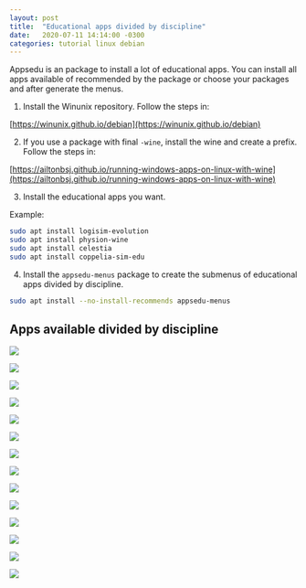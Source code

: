 ```yaml
---
layout: post
title:  "Educational apps divided by discipline"
date:   2020-07-11 14:14:00 -0300
categories: tutorial linux debian
---
```


Appsedu is an package to install a lot of educational apps. You can install all apps available of recommended by the package or choose your packages and after generate the menus.

1. Install the Winunix repository. Follow the steps in:

[https://winunix.github.io/debian](https://winunix.github.io/debian)

2. If you use a package with final `-wine`, install the wine and create a prefix. Follow the steps in:

[https://ailtonbsj.github.io/running-windows-apps-on-linux-with-wine](https://ailtonbsj.github.io/running-windows-apps-on-linux-with-wine)

3. Install the educational apps you want.

Example:

```bash
sudo apt install logisim-evolution
sudo apt install physion-wine
sudo apt install celestia
sudo apt install coppelia-sim-edu
```

4. Install the `appsedu-menus` package to create the submenus of educational apps divided by discipline.

```bash
sudo apt install --no-install-recommends appsedu-menus
```

## Apps available divided by discipline

![](/assets/appsedu/01.jpg)

![](/assets/appsedu/02.jpg)

![](/assets/appsedu/03.jpg)

![](/assets/appsedu/04.jpg)

![](/assets/appsedu/05.jpg)

![](/assets/appsedu/06.jpg)

![](/assets/appsedu/07.jpg)

![](/assets/appsedu/08.jpg)

![](/assets/appsedu/09.jpg)

![](/assets/appsedu/10.jpg)

![](/assets/appsedu/11.jpg)

![](/assets/appsedu/12.jpg)

![](/assets/appsedu/13.jpg)

![](/assets/appsedu/14.jpg)